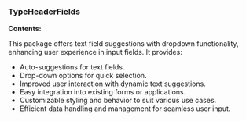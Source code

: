 ### TypeHeaderFields
 
**Contents:**
 
This package offers text field suggestions with dropdown functionality, enhancing user experience in input fields. It provides:
 
- Auto-suggestions for text fields.
- Drop-down options for quick selection.
- Improved user interaction with dynamic text suggestions.
- Easy integration into existing forms or applications.
- Customizable styling and behavior to suit various use cases.
- Efficient data handling and management for seamless user input.

